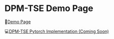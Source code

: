 # DPM-TSE Demo Page

🎵[Demo Page](https://jhu-lcap.github.io/DPM-TSE/)

💻[DPM-TSE Pytorch Implementation (Coming Soon)]()
